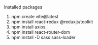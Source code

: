 Installed packages

1) npm create vite@latest
2) npm install react-redux @reduxjs/toolkit
3) npm install axios
4) npm install react-router-dom
5) npm install -D sass sass-loader